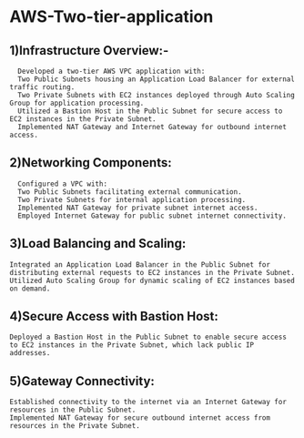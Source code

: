 # AWS-Two-tier-application
## 1)Infrastructure Overview:-
      Developed a two-tier AWS VPC application with:
      Two Public Subnets housing an Application Load Balancer for external traffic routing.
      Two Private Subnets with EC2 instances deployed through Auto Scaling Group for application processing.
      Utilized a Bastion Host in the Public Subnet for secure access to EC2 instances in the Private Subnet.
      Implemented NAT Gateway and Internet Gateway for outbound internet access.

## 2)Networking Components:
      Configured a VPC with:
      Two Public Subnets facilitating external communication.
      Two Private Subnets for internal application processing.
      Implemented NAT Gateway for private subnet internet access.
      Employed Internet Gateway for public subnet internet connectivity.

## 3)Load Balancing and Scaling:
    Integrated an Application Load Balancer in the Public Subnet for distributing external requests to EC2 instances in the Private Subnet.
    Utilized Auto Scaling Group for dynamic scaling of EC2 instances based on demand.

## 4)Secure Access with Bastion Host:
    Deployed a Bastion Host in the Public Subnet to enable secure access to EC2 instances in the Private Subnet, which lack public IP 
    addresses.

## 5)Gateway Connectivity:
    Established connectivity to the internet via an Internet Gateway for resources in the Public Subnet.
    Implemented NAT Gateway for secure outbound internet access from resources in the Private Subnet.
